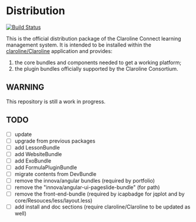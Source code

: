 # Distribution

[![Build Status](https://travis-ci.org/claroline/Distribution.svg?branch=master)](https://travis-ci.org/claroline/Distribution)

This is the official distribution package of the Claroline Connect learning
management system. It is intended to be installed within the
[claroline/Claroline](http://github.com/claroline/Claroline) application and
provides:

1. the core bundles and components needed to get a working platform;
2. the plugin bundles officially supported by the Claroline Consortium.

## WARNING

This repository is still a work in progress.

## TODO

- [ ] update
- [ ] upgrade from previous packages
- [ ] add LessonBundle
- [ ] add WebsiteBundle
- [ ] add ExoBundle
- [ ] add FormulaPluginBundle
- [ ] migrate contents from DevBundle
- [ ] remove the innova/angular bundles (required by portfolio)
- [ ] remove the "innova/angular-ui-pageslide-bundle" (for path)
- [ ] remove the front-end-bundle (required by icapbadge for jqplot and by core/Resouces/less/layout.less)
- [ ] add install and doc sections (require claroline/Claroline to be updated as well)
